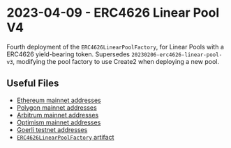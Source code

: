 # 2023-04-09 - ERC4626 Linear Pool V4

Fourth deployment of the `ERC4626LinearPoolFactory`, for Linear Pools with a ERC4626 yield-bearing token.
Supersedes `20230206-erc4626-linear-pool-v3`, modifying the pool factory to use Create2 when deploying a new pool.

## Useful Files

- [Ethereum mainnet addresses](./output/mainnet.json)
- [Polygon mainnet addresses](./output/polygon.json)
- [Arbitrum mainnet addresses](./output/arbitrum.json)
- [Optimism mainnet addresses](./output/optimism.json)
- [Goerli testnet addresses](./output/goerli.json)
- [`ERC4626LinearPoolFactory` artifact](./artifact/ERC4626LinearPoolFactory.json)
